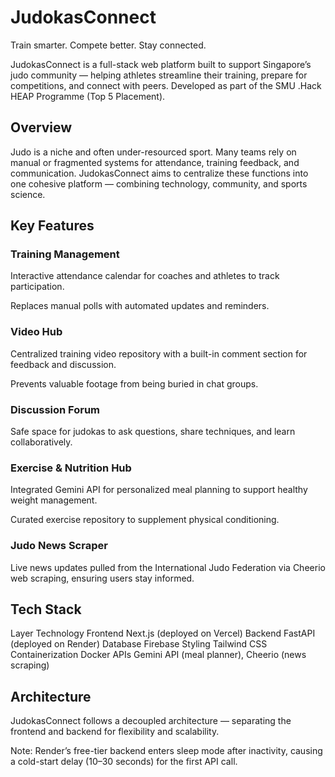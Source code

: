 # JudokasConnect

Train smarter. Compete better. Stay connected.

JudokasConnect is a full-stack web platform built to support Singapore’s judo community — helping athletes streamline their training, prepare for competitions, and connect with peers.
Developed as part of the SMU .Hack HEAP Programme (Top 5 Placement).

## Overview

Judo is a niche and often under-resourced sport. Many teams rely on manual or fragmented systems for attendance, training feedback, and communication.
JudokasConnect aims to centralize these functions into one cohesive platform — combining technology, community, and sports science.

## Key Features
### Training Management

Interactive attendance calendar for coaches and athletes to track participation.

Replaces manual polls with automated updates and reminders.

### Video Hub

Centralized training video repository with a built-in comment section for feedback and discussion.

Prevents valuable footage from being buried in chat groups.

### Discussion Forum

Safe space for judokas to ask questions, share techniques, and learn collaboratively.

### Exercise & Nutrition Hub

Integrated Gemini API for personalized meal planning to support healthy weight management.

Curated exercise repository to supplement physical conditioning.

### Judo News Scraper

Live news updates pulled from the International Judo Federation via Cheerio web scraping, ensuring users stay informed.

## Tech Stack
Layer	Technology
Frontend	Next.js (deployed on Vercel)
Backend	FastAPI (deployed on Render)
Database	Firebase
Styling	Tailwind CSS
Containerization	Docker
APIs	Gemini API (meal planner), Cheerio (news scraping)
## Architecture

JudokasConnect follows a decoupled architecture — separating the frontend and backend for flexibility and scalability.

Note: Render’s free-tier backend enters sleep mode after inactivity, causing a cold-start delay (10–30 seconds) for the first API call.
